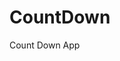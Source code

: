 # CountDown
 Count Down App
          
                           
                                                                                                                                                                     
                                                                                                       
                                                                                                     
                                                                                         
                                                                             
                                                    
                                 
                       
       
  
   
